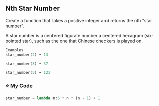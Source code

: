 ## Nth Star Number

Create a function that takes a positive integer and returns the nth "star number".

A star number is a centered figurate number a centered hexagram (six-pointed star), such as the one that Chinese checkers is played on.
```python
Examples
star_number(2) ➞ 13

star_number(3) ➞ 37

star_number(5) ➞ 121
```
### :star: My Code
```python
star_number = lambda n:6 * n * (n - 1) + 1
	
```
